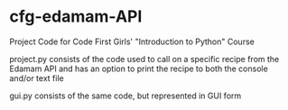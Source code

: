 # cfg-edamam-API
Project Code for Code First Girls' "Introduction to Python" Course

project.py consists of the code used to call on a specific recipe from the Edamam API
and has an option to print the recipe to both the console and/or text file

gui.py consists of the same code, but represented in GUI form

